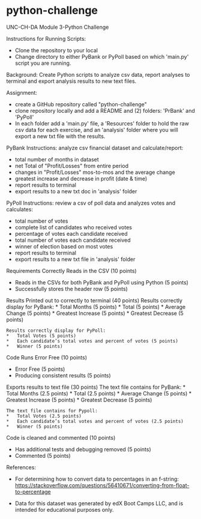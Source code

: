 # python-challenge
UNC-CH-DA Module 3-Python Challenge

Instructions for Running Scripts:
*   Clone the repository to your local
*   Change directory to either PyBank or PyPoll based on which 'main.py' script you are running.

Background: Create Python scripts to analyze csv data, report analyses to terminal and export analysis results to new text files.

Assignment:
*   create a GitHub repository called "python-challenge"
*   clone repository locally and add a README and (2) folders: 'PrBank' and 'PyPoll'
* In each folder add a 'main.py' file, a 'Resources' folder to hold the raw csv data for each exercise, and an 'analysis' folder where you will export a new txt file with the results.

PyBank Instructions: analyze csv financial dataset and calculate/report:
*   total number of months in dataset
*   net Total of "Profit/Losses" from entire period
*   changes in "Profit/Losses" mos-to-mos and the average change
*   greatest increase and decrease in profit (date & time)
*   report results to terminal
*   export results to a new txt doc in 'analysis' folder

PyPoll Instructions: review a csv of poll data and analyzes votes and calculates:
*   total number of votes
*   complete list of candidates who received votes
*   percentage of votes each candidate received
*   total number of votes each candidate received
*   winner of election based on most votes
*   report results to terminal
*   export results to a new txt file in 'analysis' folder

Requirements
Correctly Reads in the CSV (10 points)
*   Reads in the CSVs for both PyBank and PyPoll using Python (5 points)
*   Successfully stores the header row (5 points)

Results Printed out to correctly to terminal (40 points)
    Results correctly display for PyBank:
    *   Total Months (5 points)
    *   Total (5 points)
    *   Average Change (5 points)
    *   Greatest Increase (5 points)
    *   Greatest Decrease (5 points)

    Results correctly display for PyPoll:
    *   Total Votes (5 points)
    *   Each candidate’s total votes and percent of votes (5 points)
    *   Winner (5 points)

Code Runs Error Free (10 points)
*   Error Free (5 points)
*   Producing consistent results (5 points)

Exports results to text file (30 points)
    The text file contains for PyBank:
    *   Total Months (2.5 points)
    *   Total (2.5 points)
    *   Average Change (5 points)
    *   Greatest Increase (5 points)
    *   Greatest Decrease (5 points)

    The text file contains for Pypoll:
    *   Total Votes (2.5 points)
    *   Each candidate’s total votes and percent of votes (2.5 points)
    *   Winner (5 points)

Code is cleaned and commented (10 points)
*   Has additional tests and debugging removed (5 points)
*   Commented (5 points)

References:
* For determining how to convert data to percentages in an f-string: https://stackoverflow.com/questions/56410671/converting-from-float-to-percentage


* Data for this dataset was generated by edX Boot Camps LLC, and is intended for educational purposes only.
